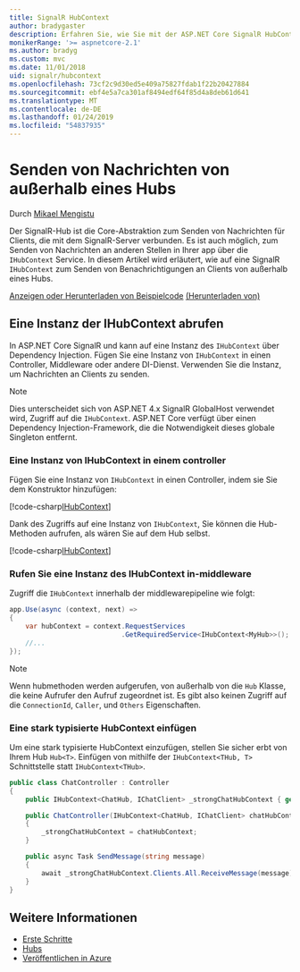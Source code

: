 ```yaml
---
title: SignalR HubContext
author: bradygaster
description: Erfahren Sie, wie Sie mit der ASP.NET Core SignalR HubContext-Dienst zum Senden von Benachrichtigungen an Clients von außerhalb eines Hubs.
monikerRange: '>= aspnetcore-2.1'
ms.author: bradyg
ms.custom: mvc
ms.date: 11/01/2018
uid: signalr/hubcontext
ms.openlocfilehash: 73cf2c9d30ed5e409a75827fdab1f22b20427884
ms.sourcegitcommit: ebf4e5a7ca301af8494edf64f85d4a8deb61d641
ms.translationtype: MT
ms.contentlocale: de-DE
ms.lasthandoff: 01/24/2019
ms.locfileid: "54837935"
---
```

# <a name="send-messages-from-outside-a-hub"></a>Senden von Nachrichten von außerhalb eines Hubs

Durch [Mikael Mengistu](https://twitter.com/MikaelM_12)

Der SignalR-Hub ist die Core-Abstraktion zum Senden von Nachrichten für Clients, die mit dem SignalR-Server verbunden. Es ist auch möglich, zum Senden von Nachrichten an anderen Stellen in Ihrer app über die `IHubContext` Service. In diesem Artikel wird erläutert, wie auf eine SignalR `IHubContext` zum Senden von Benachrichtigungen an Clients von außerhalb eines Hubs.

[Anzeigen oder Herunterladen von Beispielcode](https://github.com/aspnet/Docs/tree/master/aspnetcore/signalr/hubcontext/sample/) [(Herunterladen von)](xref:index#how-to-download-a-sample)

## <a name="get-an-instance-of-ihubcontext"></a>Eine Instanz der IHubContext abrufen

In ASP.NET Core SignalR und kann auf eine Instanz des `IHubContext` über Dependency Injection. Fügen Sie eine Instanz von `IHubContext` in einen Controller, Middleware oder andere DI-Dienst. Verwenden Sie die Instanz, um Nachrichten an Clients zu senden.

> [!NOTE]
> Dies unterscheidet sich von ASP.NET 4.x SignalR GlobalHost verwendet wird, Zugriff auf die `IHubContext`. ASP.NET Core verfügt über einen Dependency Injection-Framework, die die Notwendigkeit dieses globale Singleton entfernt.

### <a name="inject-an-instance-of-ihubcontext-in-a-controller"></a>Eine Instanz von IHubContext in einem controller

Fügen Sie eine Instanz von `IHubContext` in einen Controller, indem sie Sie dem Konstruktor hinzufügen:

[!code-csharp[IHubContext](hubcontext/sample/Controllers/HomeController.cs?range=12-19,57)]

Dank des Zugriffs auf eine Instanz von `IHubContext`, Sie können die Hub-Methoden aufrufen, als wären Sie auf dem Hub selbst.

[!code-csharp[IHubContext](hubcontext/sample/Controllers/HomeController.cs?range=21-25)]

### <a name="get-an-instance-of-ihubcontext-in-middleware"></a>Rufen Sie eine Instanz des IHubContext in-middleware

Zugriff die `IHubContext` innerhalb der middlewarepipeline wie folgt:

```csharp
app.Use(async (context, next) =>
{
    var hubContext = context.RequestServices
                            .GetRequiredService<IHubContext<MyHub>>();
    //...
});
```

> [!NOTE]
> Wenn hubmethoden werden aufgerufen, von außerhalb von die `Hub` Klasse, die keine Aufrufer den Aufruf zugeordnet ist. Es gibt also keinen Zugriff auf die `ConnectionId`, `Caller`, und `Others` Eigenschaften.

### <a name="inject-a-strongly-typed-hubcontext"></a>Eine stark typisierte HubContext einfügen

Um eine stark typisierte HubContext einzufügen, stellen Sie sicher erbt von Ihrem Hub `Hub<T>`. Einfügen von mithilfe der `IHubContext<THub, T>` Schnittstelle statt `IHubContext<THub>`.

```csharp
public class ChatController : Controller
{
    public IHubContext<ChatHub, IChatClient> _strongChatHubContext { get; }

    public ChatController(IHubContext<ChatHub, IChatClient> chatHubContext)
    {
        _strongChatHubContext = chatHubContext;
    }

    public async Task SendMessage(string message)
    {
        await _strongChatHubContext.Clients.All.ReceiveMessage(message);
    }
}
```

## <a name="related-resources"></a>Weitere Informationen

* [Erste Schritte](xref:tutorials/signalr)
* [Hubs](xref:signalr/hubs)
* [Veröffentlichen in Azure](xref:signalr/publish-to-azure-web-app)
